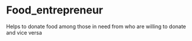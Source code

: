 # Food_entrepreneur
Helps to donate food among those in need from who are willing to donate and vice versa
